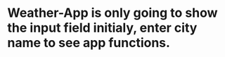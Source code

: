 # Weather-App is only going to show the input field initialy, enter city name to see app functions.
